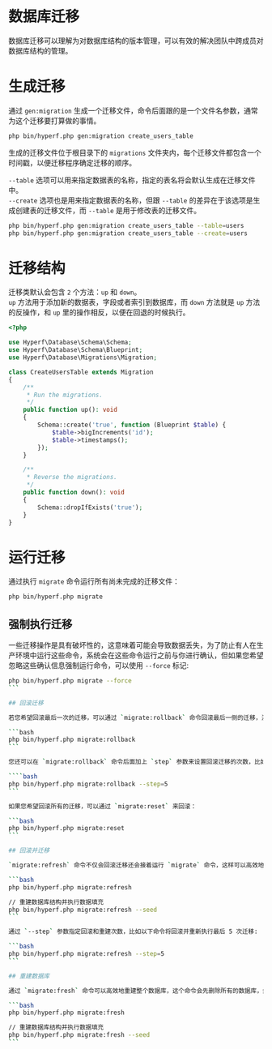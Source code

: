 # 数据库迁移

数据库迁移可以理解为对数据库结构的版本管理，可以有效的解决团队中跨成员对数据库结构的管理。

# 生成迁移

通过 `gen:migration` 生成一个迁移文件，命令后面跟的是一个文件名参数，通常为这个迁移要打算做的事情。

```bash
php bin/hyperf.php gen:migration create_users_table
```

生成的迁移文件位于根目录下的 `migrations` 文件夹内，每个迁移文件都包含一个时间戳，以便迁移程序确定迁移的顺序。

`--table` 选项可以用来指定数据表的名称，指定的表名将会默认生成在迁移文件中。   
`--create` 选项也是用来指定数据表的名称，但跟 `--table` 的差异在于该选项是生成创建表的迁移文件，而 `--table` 是用于修改表的迁移文件。

```bash
php bin/hyperf.php gen:migration create_users_table --table=users
php bin/hyperf.php gen:migration create_users_table --create=users
```

# 迁移结构

迁移类默认会包含 `2` 个方法：`up` 和 `down`。   
`up` 方法用于添加新的数据表，字段或者索引到数据库，而 `down` 方法就是 `up` 方法的反操作，和 `up` 里的操作相反，以便在回退的时候执行。

```php
<?php

use Hyperf\Database\Schema\Schema;
use Hyperf\Database\Schema\Blueprint;
use Hyperf\Database\Migrations\Migration;

class CreateUsersTable extends Migration
{
    /**
     * Run the migrations.
     */
    public function up(): void
    {
        Schema::create('true', function (Blueprint $table) {
            $table->bigIncrements('id');
            $table->timestamps();
        });
    }

    /**
     * Reverse the migrations.
     */
    public function down(): void
    {
        Schema::dropIfExists('true');
    }
}
```

# 运行迁移

通过执行 `migrate` 命令运行所有尚未完成的迁移文件：

```bash
php bin/hyperf.php migrate
```

## 强制执行迁移

一些迁移操作是具有破坏性的，这意味着可能会导致数据丢失，为了防止有人在生产环境中运行这些命令，系统会在这些命令运行之前与你进行确认，但如果您希望忽略这些确认信息强制运行命令，可以使用 `--force` 标记:

````bash
php bin/hyperf.php migrate --force
```

## 回滚迁移

若您希望回滚最后一次的迁移，可以通过 `migrate:rollback` 命令回滚最后一侧的迁移，注意一次迁移可能会包含多个迁移文件：

```bash
php bin/hyperf.php migrate:rollback
```

您还可以在 `migrate:rollback` 命令后面加上 `step` 参数来设置回滚迁移的次数，比如以下命令将回滚最近 5 次迁移：

````bash
php bin/hyperf.php migrate:rollback --step=5
```

如果您希望回滚所有的迁移，可以通过 `migrate:reset` 来回滚：

```bash
php bin/hyperf.php migrate:reset
```

## 回滚并迁移

`migrate:refresh` 命令不仅会回滚迁移还会接着运行 `migrate` 命令，这样可以高效地重建某些迁移：

```bash
php bin/hyperf.php migrate:refresh

// 重建数据库结构并执行数据填充
php bin/hyperf.php migrate:refresh --seed
```

通过 `--step` 参数指定回滚和重建次数，比如以下命令将回滚并重新执行最后 5 次迁移:

```bash
php bin/hyperf.php migrate:refresh --step=5
```

## 重建数据库

通过 `migrate:fresh` 命令可以高效地重建整个数据库，这个命令会先删除所有的数据库，然后再执行 `migrate` 命令:

```bash
php bin/hyperf.php migrate:fresh

// 重建数据库结构并执行数据填充
php bin/hyperf.php migrate:fresh --seed
```


